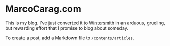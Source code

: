 # MarcoCarag.com

This is my blog. I've just converted it to [Wintersmith](http://wintersmith.io)
in an arduous, grueling, but rewarding effort that I promise to blog about someday.

To create a post, add a Markdown file to `/contents/articles`.
